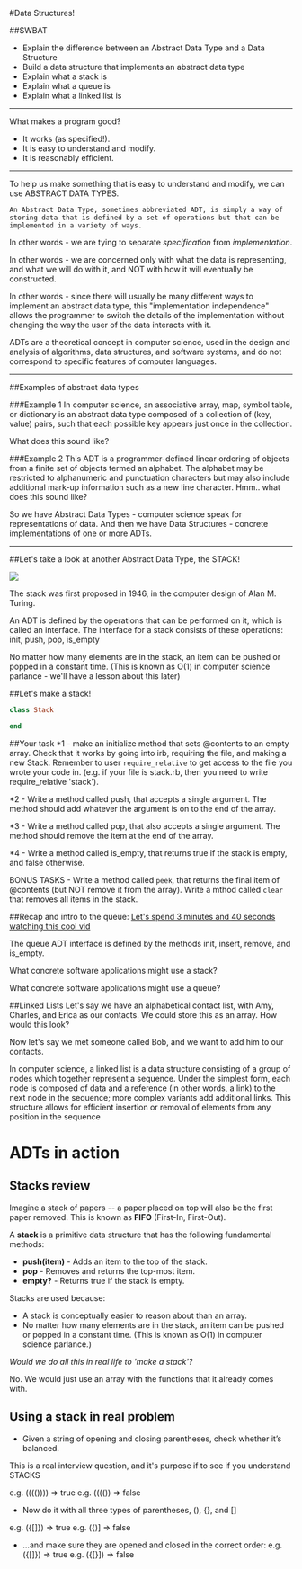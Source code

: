 #Data Structures!

##SWBAT
* Explain the difference between an Abstract Data Type and a Data Structure
* Build a data structure that implements an abstract data type
* Explain what a stack is
* Explain what a queue is
* Explain what a linked list is

-----

What makes a program good?

* It works (as specified!).
* It is easy to understand and modify.
* It is reasonably efficient.

-----

To help us make something that is easy to understand and modify, we can use ABSTRACT DATA TYPES.
```
An Abstract Data Type, sometimes abbreviated ADT, is simply a way of storing data that is defined by a set of operations but that can be implemented in a variety of ways.
```

In other words - we are tying to separate *specification* from *implementation*.

In other words - we are concerned only with what the data is representing, and what we will do with it, and NOT with how it will eventually be constructed.

In other words - since there will usually be many different ways to implement an abstract data type, this "implementation independence" allows the programmer to switch the details of the implementation without changing the way the user of the data interacts with it.

ADTs are a theoretical concept in computer science, used in the design and analysis of algorithms, data structures, and software systems, and do not correspond to specific features of computer languages.


------
##Examples of abstract data types

###Example 1
In computer science, an associative array, map, symbol table, or dictionary is an abstract data type composed of a collection of (key, value) pairs, such that each possible key appears just once in the collection.

What does this sound like? 

###Example 2
This ADT is a programmer-defined linear ordering of objects from a finite set of objects termed an alphabet. The alphabet may be restricted to alphanumeric and punctuation characters but may also include additional mark-up information such as a new line character. Hmm.. what does this sound like? 


So we have Abstract Data Types - computer science speak for representations of data. And then we have Data Structures - concrete implementations of one or more ADTs.


-----


##Let's take a look at another Abstract Data Type, the STACK!

<img src="https://upload.wikimedia.org/wikipedia/commons/2/29/Data_stack.svg">

The stack was first proposed in 1946, in the computer design of Alan M. Turing.

An ADT is defined by the operations that can be performed on it, which is called an interface. The interface for a stack consists of these operations: init, push, pop, is_empty

No matter how many elements are in the stack, an item can be pushed or popped in a constant time. (This is known as O(1) in computer science parlance - we'll have a lesson about this later)


##Let's make a stack!

```ruby
class Stack

end
```

##Your task
*1 - make an initialize method that sets @contents to an empty array. Check that it works by going into irb, requiring the file, and making a new Stack. Remember to user ```require_relative``` to get access to the file you wrote your code in. (e.g. if your file is stack.rb, then you need to write require_relative 'stack').

*2 - Write a method called push, that accepts a single argument. The method should add whatever the argument is on to the end of the array.

*3 - Write a method called pop, that also accepts a single argument. The method should remove the item at the end of the array.

*4 - Write a method called is_empty, that returns true if the stack is empty, and false otherwise. 

BONUS TASKS - Write a method called ```peek```, that returns the final item of @contents (but NOT remove it from the array). Write a mthod called ```clear``` that removes all items in the stack. 

<!-- 
Undo functions use this to pop most recent action off top of stack, then second most recent, etc.

Stacks make excellent mechanisms for temporary storage of information within procedures. A primary reason for this is that they allow recursive invocations of procedures without risk of destroying data from previous invocations of the routine. They also support reentrant code. As an added advantage, stacks may be used to pass the parameters between these same procedures. Finally, they can conserve memory space by allowing different procedures to use the same memory space over and over again for temporary variable allocation, instead of reserving room within each procedure's memory for temporary variables. -->


##Recap and intro to the queue:
<a href="https://www.youtube.com/watch?v=6QS_Cup1YoI">Let's spend 3 minutes and 40 seconds watching this cool vid</a> 

The queue ADT interface is defined by the methods init, insert, remove, and is_empty.

What concrete software applications might use a stack?
<!-- You don't need to actually code a stack in order to use it. We can use it in a parentheses checker - a popular interview question! -->

<!-- Integer values are common data items. They are used in computer programs and computation all the time. We learn about them in math class and of course represent them using the decimal number system, or base 10. The decimal number 23310 and its corresponding binary equivalent 111010012 are interpreted respectively as

2×102+3×101+3×100

and

1×27+1×26+1×25+0×24+1×23+0×22+0×21+1×20

But how can we easily convert integer values into binary numbers? The answer is an algorithm called “Divide by 2” that uses a stack to keep track of the digits for the binary result.

The Divide by 2 algorithm assumes that we start with an integer greater than 0. A simple iteration then continually divides the decimal number by 2 and keeps track of the remainder. The first division by 2 gives information as to whether the value is even or odd. An even value will have a remainder of 0. It will have the digit 0 in the ones place. An odd value will have a remainder of 1 and will have the digit 1 in the ones place. We think about building our binary number as a sequence of digits; the first remainder we compute will actually be the last digit in the sequence. As shown in Figure 5, we again see the reversal property that signals that a stack is likely to be the appropriate data structure for solving the problem.
 -->

<!-- <img src="http://interactivepython.org/runestone/static/pythonds/_images/dectobin.png"> -->

What concrete software applications might use a queue?


##Linked Lists
Let's say we have an alphabetical contact list, with Amy, Charles, and Erica as our contacts. We could store this as an array. How would this look?

Now let's say we met someone called Bob, and we want to add him to our contacts. 
<!-- This is a pain right? We should have a way to insert someone and still have it in order -->

In computer science, a linked list is a data structure consisting of a group of nodes which together represent a sequence. Under the simplest form, each node is composed of data and a reference (in other words, a link) to the next node in the sequence; more complex variants add additional links. This structure allows for efficient insertion or removal of elements from any position in the sequence


<!-- LInked lists are not good at searching though, we always have to start at the beginning -->


# ADTs in action 

## Stacks review

Imagine a stack of papers -- a paper placed on top will also be the first paper removed. This is known as **FIFO** (First-In, First-Out).

A **stack** is a primitive data structure that has the following fundamental methods:

- **push(item)** - Adds an item to the top of the stack.
- **pop** - Removes and returns the top-most item.
- **empty?** - Returns true if the stack is empty.


Stacks are used because:

- A stack is conceptually easier to reason about than an array.
- No matter how many elements are in the stack, an item can be pushed or popped in a constant time. (This is known as O(1) in computer science parlance.)

<!-- 
In the following implementation, we use Ruby's built-in Array class to implement a stack.

***RUBY IMPLEMENTATION W/ ARRAY***

``` ruby
class Stack

  #the array we'll be storing values in 
  def initialize
    @contents = []
  end

  #add to top of stack
  #the optional if statement is used if we want
  #to limit the size of the stack
  def push(elem)
    # return "Stack Overflow!" if @contents.length == 1
    @contents.push(elem)
  end

  #remove top element of stack
  def pop
    @contents.pop
  end

  #view the topmost element in stack
  def peek
    @contents.last
  end

  #if stack is empty returns true, else returns false
  def empty?
    @contents.length == 0
  end

  #delete all items in the stack
  def clear
    @contents.clear
  end
end
```


***JAVASCRIPT IMPLEMENTATION W/ ARRAY***

``` javascript
function Stack() {

  this.contents = []; //the array we'll be storing values in
 
}

 
//add to top of stack
//the optional if/else statement is used if we want
//to limit the size of the stack
Stack.prototype.push = function(num) {
	if(self.contents.length === 5){
		return "Stack Overflow!";
	} 

	this.contents.push(num);
	return this.contents;
};

//remove top element of stack
Stack.prototype.pop = function() {
	this.contents.pop();
	return this.contents;
};

//view the topmost element in stack
Stack.prototype.peek = function() {
	return this.contents[this.contents.length - 1];
};

//if stack is empty returns true, else returns false
Stack.prototype.isEmpty = function() {
	return this.contents.length === 0;
};

//delete all items in the stack
Stack.prototype.clear = function(){
	this.contents.length = 0;
	return this.contents;
};

```
 -->


*Would we do all this in real life to 'make a stack'?*

No. We would just use an array with the functions that it already comes with.


## Using a stack in real problem
* Given a string of opening and closing parentheses, check whether it’s balanced.

This is a real interview question, and it's purpose if to see if you understand STACKS

e.g. (((())))   => true
e.g. (((())		=> false

* Now do it with all three types of parentheses, (), {}, and []

e.g. ({[]})		=> true
e.g. ({)]		=> false

* ...and make sure they are opened and closed in the correct order:
e.g. ({[]})	 	=> true
e.g. ({[}])		=> false

<!-- 
Here's a rough attempt at it:

function isBalanced(str){
    
    var myStack = [];
    var openers = ["(", "{", "["];
    var closers = [")", "}", "]"];
    
    for(i=0; i < str.length; i++){
        if(openers.indexOf(str[i]) >= 0){
            myStack.push(str[i]);
        } 
        if(closers.indexOf(str[i]) >= 0){
            var popped = myStack.pop();
            if(closers.indexOf(str[i]) !== openers.indexOf(popped)){
                return false;
            }
        }
    }
    
    if(myStack.length > 0) return false;
    return true;
}

isBalanced("()[]");

========================

And here's a slightly better attempt, same logic, but uses an object as an associative array:

function isBalanced(str){
    
    var myStack = [];
    var matchers = {"{": "}", "[": "]", "(": ")"};
    
    for(i=0; i < str.length; i++){
        if(str[i] in matchers){
            myStack.push(str[i])
        } else {
            if(matchers[myStack.pop()] !== str[i]){
                return false
            }
        }
    }
  
    if(myStack.length > 0) return false;
    return true;
}

isBalanced("{[](})");

 -->

